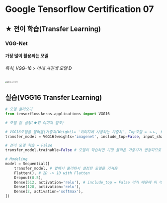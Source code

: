 # Google Tensorflow Certification 07



## ★ 전이 학습(Transfer Learning)



### VGG-Net

#### 	가장 많이 활용되는 모델 

###### 		특히, VGG-16 > 아래 사진에 모델 D

<img src="C:\Users\kkhhy\Google Drive\제목 없는 노트북 P1.png" alt="제목 없는 노트북 P1" style="zoom:30%;" />



## 실습(VGG16 Transfer Learning)

```python
# 모델 불러오기
from tensorflow.keras.applications import VGG16
```

```python
# 모델 값 설정(★위 이미지 참조)

# VGG16모델을 불러옴(가중치(Weight)= '이미지에 사용하는 가중치', Top포함 = ㄴㄴ, input_shape = 사이즈, 3체널)
transfer_model = VGG16(weights='imagenet', include_top=False, input_shape=(224, 224, 3))

# 전이 모델 학습 = False
transfer_model.trainable=False # 모델이 학습하면 기껏 불러온 가중치가 변경되므로 Trainable = False 
```

```python
# Modeling
model = Sequential([
    transfer_model, # 앞에서 불러와서 설정한 모델을 가져옴
    Flatten(), # 2D -> 1D with Flatten
    Dropout(0.5),
    Dense(512, activation='relu'), # include_top = False 이기 때문에 이 아래 부분은 용도에 맞춰 Custom
    Dense(128, activation='relu'),
    Dense(2, activation='softmax'),
])
```

##### 	

